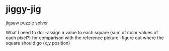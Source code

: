 # jiggy-jig
jigsaw puzzle solver

What I need to do:
-assign a value to each square (sum of color values of each pixel?) for comparison with the reference picture
-figure out where the square should go (x,y position)